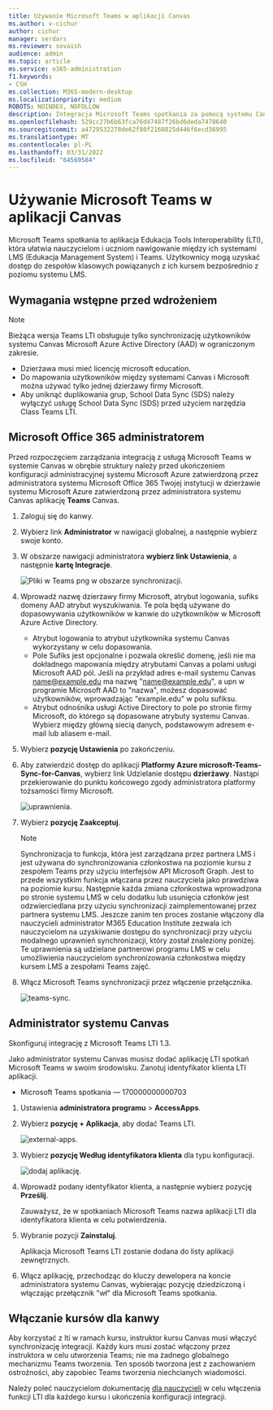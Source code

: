 ```yaml
---
title: Używanie Microsoft Teams w aplikacji Canvas
ms.author: v-cichur
author: cichur
manager: serdars
ms.reviewer: sovaish
audience: admin
ms.topic: article
ms.service: o365-administration
f1.keywords:
- CSH
ms.collection: M365-modern-desktop
ms.localizationpriority: medium
ROBOTS: NOINDEX, NOFOLLOW
description: Integracja Microsoft Teams spotkania za pomocą systemu Canvas
ms.openlocfilehash: 529cc27b6b63fca76d47487f26bd6deda7478640
ms.sourcegitcommit: a4729532278de62f80f2160825d446f6ecd36995
ms.translationtype: MT
ms.contentlocale: pl-PL
ms.lasthandoff: 03/31/2022
ms.locfileid: "64569584"
---
```

# <a name="use-microsoft-teams-meetings-with-canvas"></a>Używanie Microsoft Teams w aplikacji Canvas

Microsoft Teams spotkania to aplikacja Edukacja Tools Interoperability (LTI), która ułatwia nauczycielom i uczniom nawigowanie między ich systemami LMS (Edukacja Management System) i Teams. Użytkownicy mogą uzyskać dostęp do zespołów klasowych powiązanych z ich kursem bezpośrednio z poziomu systemu LMS.

## <a name="prerequisites-before-deployment"></a>Wymagania wstępne przed wdrożeniem

> [!NOTE]
> Bieżąca wersja Teams LTI obsługuje tylko synchronizację użytkowników systemu Canvas Microsoft Azure Active Directory (AAD) w ograniczonym zakresie.
>
> - Dzierżawa musi mieć licencję microsoft education.
> - Do mapowania użytkowników między systemami Canvas i Microsoft można używać tylko jednej dzierżawy firmy Microsoft.
> - Aby uniknąć duplikowania grup, School Data Sync (SDS) należy wyłączyć usługę School Data Sync (SDS) przed użyciem narzędzia Class Teams LTI.

## <a name="microsoft-office-365-admin"></a>Microsoft Office 365 administratorem

Przed rozpoczęciem zarządzania integracją z usługą Microsoft Teams w systemie Canvas w obrębie struktury należy przed ukończeniem konfiguracji administracyjnej systemu Microsoft Azure zatwierdzoną przez administratora systemu Microsoft Office 365 Twojej instytucji w dzierżawie systemu Microsoft Azure zatwierdzoną przez administratora systemu Canvas aplikację **Teams** Canvas.

1. Zaloguj się do kanwy.

2. Wybierz link **Administrator** w nawigacji globalnej, a następnie wybierz swoje konto.

3. W obszarze nawigacji administratora **wybierz link Ustawienia**, a następnie **kartę Integracje**.

   ![Pliki w Teams png w obszarze synchronizacji.](https://user-images.githubusercontent.com/87142492/128552407-78cb28e9-47cf-4026-954d-12dc3553af6f.png)

4. Wprowadź nazwę dzierżawy firmy Microsoft, atrybut logowania, sufiks domeny AAD atrybut wyszukiwania. Te pola będą używane do dopasowywania użytkowników w kanwie do użytkowników w Microsoft Azure Active Directory.
   - Atrybut logowania to atrybut użytkownika systemu Canvas wykorzystany w celu dopasowania.
   - Pole Sufiks jest opcjonalne i pozwala określić domenę, jeśli nie ma dokładnego mapowania między atrybutami Canvas a polami usługi Microsoft AAD pól. Jeśli na przykład adres e-mail systemu Canvas name@example.edu ma nazwę "name@example.edu", a upn w programie Microsoft AAD to "nazwa", możesz dopasować użytkowników, wprowadzając "example.edu" w polu sufiksu.
   - Atrybut odnośnika usługi Active Directory to pole po stronie firmy Microsoft, do którego są dopasowane atrybuty systemu Canvas. Wybierz między główną siecią danych, podstawowym adresem e-mail lub aliasem e-mail.

5. Wybierz **pozycję Ustawienia** po zakończeniu.

6. Aby zatwierdzić dostęp do aplikacji **Platformy Azure microsoft-Teams-Sync-for-Canvas**, wybierz link Udzielanie dostępu **dzierżawy**. Nastąpi przekierowanie do punktu końcowego zgody administratora platformy tożsamości firmy Microsoft.

   ![uprawnienia.](media/permissions.png)

7. Wybierz **pozycję Zaakceptuj**.

   > [!NOTE]
   > Synchronizacja to funkcja, która jest zarządzana przez partnera LMS i jest używana do synchronizowania członkostwa na poziomie kursu z zespołem Teams przy użyciu interfejsów API Microsoft Graph. Jest to przede wszystkim funkcja włączana przez nauczyciela jako prawdziwa na poziomie kursu. Następnie każda zmiana członkostwa wprowadzona po stronie systemu LMS w celu dodatku lub usunięcia członków jest odzwierciedlana przy użyciu synchronizacji zaimplementowanej przez partnera systemu LMS. Jeszcze zanim ten proces zostanie włączony dla nauczycieli administrator M365 Education Institute zezwala ich nauczycielom na uzyskiwanie dostępu do synchronizacji przy użyciu modalnego uprawnień synchronizacji, który został znaleziony poniżej. Te uprawnienia są udzielane partnerowi programu LMS w celu umożliwienia nauczycielom synchronizowania członkostwa między kursem LMS a zespołami Teams zajęć.

8. Włącz Microsoft Teams synchronizacji przez włączenie przełącznika.

   ![teams-sync.](media/teams-sync.png)

## <a name="canvas-admin"></a>Administrator systemu Canvas

Skonfiguruj integrację z Microsoft Teams LTI 1.3.

Jako administrator systemu Canvas musisz dodać aplikację LTI spotkań Microsoft Teams w swoim środowisku. Zanotuj identyfikator klienta LTI aplikacji.

 - Microsoft Teams spotkania — 170000000000703

1. Ustawienia **administratora programu** >  **AccessApps**.

2. Wybierz **pozycję + Aplikacja**, aby dodać Teams LTI.

   ![external-apps.](media/external-apps.png)

3. Wybierz **pozycję Według identyfikatora klienta** dla typu konfiguracji.

   ![dodaj aplikację.](media/add-app.png)

4. Wprowadź podany identyfikator klienta, a następnie wybierz pozycję **Prześlij**.

   Zauważysz, że w spotkaniach Microsoft Teams nazwa aplikacji LTI dla identyfikatora klienta w celu potwierdzenia.

5. Wybranie pozycji **Zainstaluj**.

   Aplikacja Microsoft Teams LTI zostanie dodana do listy aplikacji zewnętrznych.

6. Włącz aplikację, przechodząc do kluczy dewelopera na koncie administratora systemu Canvas, wybierając pozycję dziedziczoną i włączając przełącznik "wł" dla Microsoft Teams spotkania.

## <a name="enable-for-canvas-courses"></a>Włączanie kursów dla kanwy

Aby korzystać z lti w ramach kursu, instruktor kursu Canvas musi włączyć synchronizację integracji. Każdy kurs musi zostać włączony przez instruktora w celu utworzenia Teams; nie ma żadnego globalnego mechanizmu Teams tworzenia. Ten sposób tworzona jest z zachowaniem ostrożności, aby zapobiec Teams tworzenia niechcianych wiadomości.

Należy poleć nauczycielom dokumentację [dla nauczycieli](https://support.microsoft.com/topic/use-microsoft-teams-classes-in-your-lms-preview-ac6a1e34-32f7-45e6-b83e-094185a1e78a#ID0EBD=Instructure_Canvas) w celu włączenia funkcji LTI dla każdego kursu i ukończenia konfiguracji integracji.
